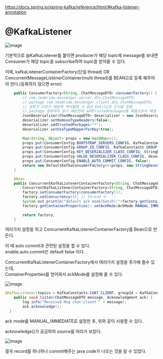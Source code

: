 https://docs.spring.io/spring-kafka/reference/html/#kafka-listener-annotation  


# @KafkaListener
![image](https://user-images.githubusercontent.com/67637716/202839722-6b6c6381-77c3-41d5-89bb-ba955507c13f.png)  

기본적으로 @KafkaListener를 붙이면 producer가 해당 topic에 message를 보내면  
Consumer가 해당 topic을 subscribe하여 topic을 받아올 수 있다.  

이때, kafkaListenerContainerFactory(단일 thread) OR ConcurrentMessageListenerContainer(multi thread)를 BEAN으로 등록 해주어야 한다.(등록하지 않으면 error)  
``` java
    public ConsumerFactory<String, ChatMessageDTO> consumerFactory() {
        // com.teamride.messenger.server.dto.ChatMessageDTO;
        // package com.teamride.messenger.client.dto.ChatMessageDTO;
        // 경로가 다르기 때문에 역직렬화 시 같은 Entity로 인식을 못함
        // package 경로까지 보기 떄문인데 addTrustedPackages를 해줌으로서 해결
        JsonDeserializer<ChatMessageDTO> deserializer = new JsonDeserializer<>(ChatMessageDTO.class);
        deserializer.setRemoveTypeHeaders(false);
        deserializer.addTrustedPackages("*");
        deserializer.setUseTypeMapperForKey(true);
        
        Map<String, Object> props = new HashMap<>();
        props.put(ConsumerConfig.BOOTSTRAP_SERVERS_CONFIG, KafkaConstants.KAFKA_BROKER);
        props.put(ConsumerConfig.GROUP_ID_CONFIG, KafkaConstants.GROUP_ID);
        props.put(ConsumerConfig.KEY_DESERIALIZER_CLASS_CONFIG, StringDeserializer.class);
        props.put(ConsumerConfig.VALUE_DESERIALIZER_CLASS_CONFIG, deserializer);
        props.put(ConsumerConfig.ENABLE_AUTO_COMMIT_CONFIG, false);
        return new DefaultKafkaConsumerFactory<>(props, new StringDeserializer(), deserializer);
    }

    @Bean
    public ConcurrentKafkaListenerContainerFactory<String, ChatMessageDTO> kafkaListenerContainerFactory() {
        ConcurrentKafkaListenerContainerFactory<String, ChatMessageDTO> factory = new ConcurrentKafkaListenerContainerFactory<>();
        factory.setConsumerFactory(consumerFactory());
        factory.setConcurrency(3); // thread 수
        System.out.println("default ack mode(batch):"+factory.getContainerProperties().getAckMode());
        factory.getContainerProperties().setAckMode(AckMode.MANUAL_IMMEDIATE); // offset 수동 커밋을 위함
        
        return factory;
    }
```  

여러가지 설정을 하고 ConcurrentKafkaListenerContainerFactory를 Bean으로 만든다.  

이 때 auto commit과 관련된 설정을 할 수 있다.  
enable.auto.commit은 default false 이다.  

ConcurrentKafkaListenerContainerFactory에서 여러가지 설정을  추가해 줄수 있는데,  
ContainerProperties를 얻어와서 ackMode를 설정해 줄 수 있다.  

![image](https://user-images.githubusercontent.com/67637716/202840026-b90484cd-c950-4404-a1bc-8d64beb349a1.png)  

``` java
@KafkaListener(topics = KafkaConstants.CHAT_CLIENT, groupId = KafkaConstants.GROUP_ID)
	public void listen(ChatMessageDTO message, Acknowledgment ack) {
		log.info("Received Msg chat-client " + message);
		ack.acknowledge();
  }
```  

ack mode를 MANUAL_IMMEDIATE로 설정한 후, 위와 같이 사용할 수 있다.  

acknowledge()가 궁금하여 source를 따라가 보았다.  

![image](https://user-images.githubusercontent.com/67637716/202840094-8daa871a-0a1c-4131-90bd-454abe77fd35.png)  

결국 record를 하나하나 commit해주는 java code가 나오는 것을 알 수 있었다.  




